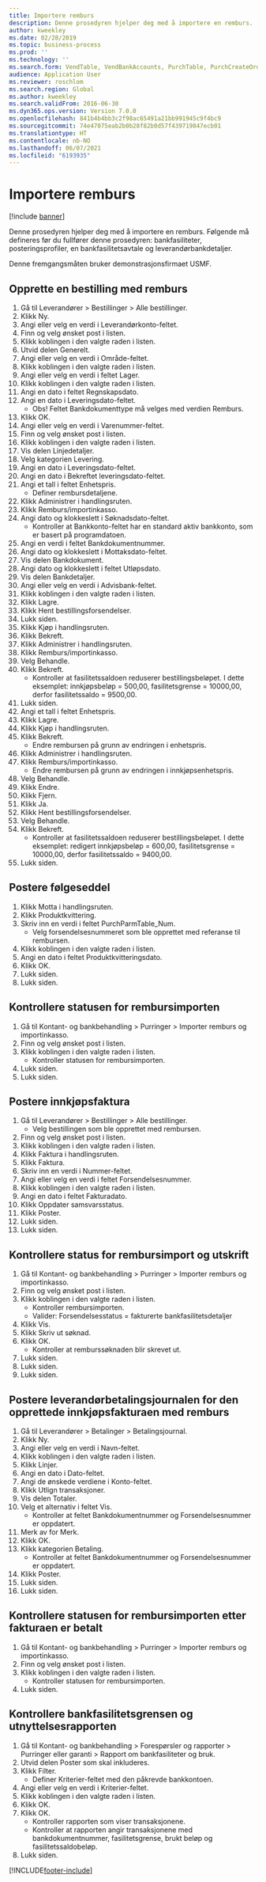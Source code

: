 ```yaml
---
title: Importere remburs
description: Denne prosedyren hjelper deg med å importere en remburs.
author: kweekley
ms.date: 02/28/2019
ms.topic: business-process
ms.prod: ''
ms.technology: ''
ms.search.form: VendTable, VendBankAccounts, PurchTable, PurchCreateOrder, InventItemIdLookupPurchase, BankLCImport,  PurchEditLines, VendEditInvoice, SrsReportViewerForm, LedgerJournalTable, LedgerJournalTransVendPaym, VendOpenTrans, SysQueryForm, BankAccountTableLookUp
audience: Application User
ms.reviewer: roschlom
ms.search.region: Global
ms.author: kweekley
ms.search.validFrom: 2016-06-30
ms.dyn365.ops.version: Version 7.0.0
ms.openlocfilehash: 841b4b4bb3c2f98ac65491a21bb991945c9f4bc9
ms.sourcegitcommit: 74e47075eab2b0b28f82b0d57f439719847ecb01
ms.translationtype: HT
ms.contentlocale: nb-NO
ms.lasthandoff: 06/07/2021
ms.locfileid: "6193935"
---
```

# <a name="import-letter-of-credit"></a>Importere remburs

[!include [banner](../../includes/banner.md)]

Denne prosedyren hjelper deg med å importere en remburs. Følgende må defineres før du fullfører denne prosedyren: bankfasiliteter, posteringsprofiler, en bankfasilitetsavtale og leverandørbankdetaljer.

Denne fremgangsmåten bruker demonstrasjonsfirmaet USMF.


## <a name="create-a-purchase-order-with-letter-of-credit"></a>Opprette en bestilling med remburs
1. Gå til Leverandører > Bestillinger > Alle bestillinger.
2. Klikk Ny.
3. Angi eller velg en verdi i Leverandørkonto-feltet.
4. Finn og velg ønsket post i listen.
5. Klikk koblingen i den valgte raden i listen.
6. Utvid delen Generelt.
7. Angi eller velg en verdi i Område-feltet.
8. Klikk koblingen i den valgte raden i listen.
9. Angi eller velg en verdi i feltet Lager.
10. Klikk koblingen i den valgte raden i listen.
11. Angi en dato i feltet Regnskapsdato.
12. Angi en dato i Leveringsdato-feltet.
    * Obs!  Feltet Bankdokumenttype må velges med verdien Remburs.  
13. Klikk OK.
14. Angi eller velg en verdi i Varenummer-feltet.
15. Finn og velg ønsket post i listen.
16. Klikk koblingen i den valgte raden i listen.
17. Vis delen Linjedetaljer.
18. Velg kategorien Levering.
19. Angi en dato i Leveringsdato-feltet.
20. Angi en dato i Bekreftet leveringsdato-feltet.
21. Angi et tall i feltet Enhetspris.
    * Definer rembursdetaljene.  
22. Klikk Administrer i handlingsruten.
23. Klikk Remburs/importinkasso.
24. Angi dato og klokkeslett i Søknadsdato-feltet.
    * Kontroller at Bankkonto-feltet har en standard aktiv bankkonto, som er basert på programdatoen.  
25. Angi en verdi i feltet Bankdokumentnummer.
26. Angi dato og klokkeslett i Mottaksdato-feltet.
27. Vis delen Bankdokument.
28. Angi dato og klokkeslett i feltet Utløpsdato.
29. Vis delen Bankdetaljer.
30. Angi eller velg en verdi i Advisbank-feltet.
31. Klikk koblingen i den valgte raden i listen.
32. Klikk Lagre.
33. Klikk Hent bestillingsforsendelser.
34. Lukk siden.
35. Klikk Kjøp i handlingsruten.
36. Klikk Bekreft.
37. Klikk Administrer i handlingsruten.
38. Klikk Remburs/importinkasso.
39. Velg Behandle.
40. Klikk Bekreft.
    * Kontroller at fasilitetssaldoen reduserer bestillingsbeløpet.  I dette eksemplet: innkjøpsbeløp = 500,00, fasilitetsgrense = 10000,00, derfor fasilitetssaldo = 9500,00.  
41. Lukk siden.
42. Angi et tall i feltet Enhetspris.
43. Klikk Lagre.
44. Klikk Kjøp i handlingsruten.
45. Klikk Bekreft.
    * Endre rembursen på grunn av endringen i enhetspris.  
46. Klikk Administrer i handlingsruten.
47. Klikk Remburs/importinkasso.
    * Endre rembursen på grunn av endringen i innkjøpsenhetspris.  
48. Velg Behandle.
49. Klikk Endre.
50. Klikk Fjern.
51. Klikk Ja.
52. Klikk Hent bestillingsforsendelser.
53. Velg Behandle.
54. Klikk Bekreft.
    * Kontroller at fasilitetssaldoen reduserer bestillingsbeløpet.  I dette eksemplet: redigert innkjøpsbeløp = 600,00, fasilitetsgrense = 10000,00, derfor fasilitetssaldo = 9400,00.  
55. Lukk siden.

## <a name="post-packing-slip"></a>Postere følgeseddel
1. Klikk Motta i handlingsruten.
2. Klikk Produktkvittering.
3. Skriv inn en verdi i feltet PurchParmTable_Num.
    * Velg forsendelsesnummeret som ble opprettet med referanse til rembursen.  
4. Klikk koblingen i den valgte raden i listen.
5. Angi en dato i feltet Produktkvitteringsdato.
6. Klikk OK.
7. Lukk siden.
8. Lukk siden.

## <a name="verify-import-letter-of-credit-status"></a>Kontrollere statusen for rembursimporten
1. Gå til Kontant- og bankbehandling > Purringer > Importer remburs og importinkasso.
2. Finn og velg ønsket post i listen.
3. Klikk koblingen i den valgte raden i listen.
    * Kontroller statusen for rembursimporten.     
4. Lukk siden.
5. Lukk siden.

## <a name="post-purchase-invoice"></a>Postere innkjøpsfaktura
1. Gå til Leverandører > Bestillinger > Alle bestillinger.
    * Velg bestillingen som ble opprettet med rembursen.  
2. Finn og velg ønsket post i listen.
3. Klikk koblingen i den valgte raden i listen.
4. Klikk Faktura i handlingsruten.
5. Klikk Faktura.
6. Skriv inn en verdi i Nummer-feltet.
7. Angi eller velg en verdi i feltet Forsendelsesnummer.
8. Klikk koblingen i den valgte raden i listen.
9. Angi en dato i feltet Fakturadato.
10. Klikk Oppdater samsvarsstatus.
11. Klikk Poster.
12. Lukk siden.
13. Lukk siden.

## <a name="verify-import-letter-of-credit-status-and-printing"></a>Kontrollere status for rembursimport og utskrift

1. Gå til Kontant- og bankbehandling > Purringer > Importer remburs og importinkasso.
2. Finn og velg ønsket post i listen.
3. Klikk koblingen i den valgte raden i listen.
    * Kontroller rembursimporten.  
    * Valider: Forsendelsesstatus = fakturerte bankfasilitetsdetaljer  
4. Klikk Vis.
5. Klikk Skriv ut søknad.
6. Klikk OK.
    * Kontroller at remburssøknaden blir skrevet ut.  
7. Lukk siden.
8. Lukk siden.
9. Lukk siden.

## <a name="post-vendor-payment-journal-for-the-created-purchase-invoice-with-letter-of-credit"></a>Postere leverandørbetalingsjournalen for den opprettede innkjøpsfakturaen med remburs
1. Gå til Leverandører > Betalinger > Betalingsjournal.
2. Klikk Ny.
3. Angi eller velg en verdi i Navn-feltet.
4. Klikk koblingen i den valgte raden i listen.
5. Klikk Linjer.
6. Angi en dato i Dato-feltet.
7. Angi de ønskede verdiene i Konto-feltet.
8. Klikk Utlign transaksjoner.
9. Vis delen Totaler.
10. Velg et alternativ i feltet Vis.
    * Kontroller at feltet Bankdokumentnummer og Forsendelsesnummer er oppdatert.  
11. Merk av for Merk.
12. Klikk OK.
13. Klikk kategorien Betaling.
    * Kontroller at feltet Bankdokumentnummer og Forsendelsesnummer er oppdatert.  
14. Klikk Poster.
15. Lukk siden.
16. Lukk siden.

## <a name="verify-import-letter-of-credit-status-after-invoice-paid"></a>Kontrollere statusen for rembursimporten etter fakturaen er betalt
1. Gå til Kontant- og bankbehandling > Purringer > Importer remburs og importinkasso.
2. Finn og velg ønsket post i listen.
3. Klikk koblingen i den valgte raden i listen.
    * Kontroller statusen for rembursimporten.   
4. Lukk siden.

## <a name="verify-the-bank-facility-limit-and-utilization-report"></a>Kontrollere bankfasilitetsgrensen og utnyttelsesrapporten
1. Gå til Kontant- og bankbehandling > Forespørsler og rapporter > Purringer eller garanti > Rapport om bankfasiliteter og bruk.
2. Utvid delen Poster som skal inkluderes.
3. Klikk Filter.
    * Definer Kriterier-feltet med den påkrevde bankkontoen.  
4. Angi eller velg en verdi i Kriterier-feltet.
5. Klikk koblingen i den valgte raden i listen.
6. Klikk OK.
7. Klikk OK.
    * Kontroller rapporten som viser transaksjonene.  
    * Kontroller at rapporten angir transaksjonene med bankdokumentnummer, fasilitetsgrense, brukt beløp og fasilitetssaldobeløp.  
8. Lukk siden.



[!INCLUDE[footer-include](../../../includes/footer-banner.md)]
